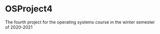 # OSProject4
The fourth project for the operating systems course in the winter semester of 2020-2021
